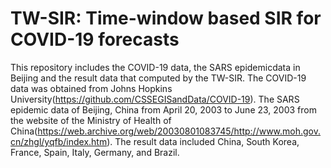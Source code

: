 # TW-SIR: Time-window based SIR for COVID-19 forecasts

This repository includes the COVID-19 data, the SARS epidemicdata in Beijing and the result data that computed by the TW-SIR. The COVID-19 data was obtained from Johns Hopkins University(https://github.com/CSSEGISandData/COVID-19). The SARS epidemic data of Beijing, China from April 20, 2003 to June 23, 2003 from the website of the Ministry of Health of China(https://web.archive.org/web/20030801083745/http://www.moh.gov.cn/zhgl/yqfb/index.htm).  The result data included  China, South Korea, France, Spain, Italy, Germany, and Brazil.
